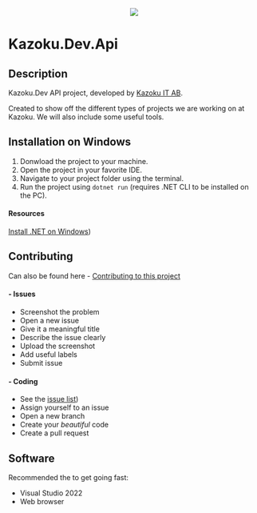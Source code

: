 <p align="center"><img src="https://images.squarespace-cdn.com/content/v1/5befe34ed274cba684adc722/1544732087748-6J4NJEIF55GLLJXPUD54/Kazoku_+Definition+%284%29.png"></p>

# Kazoku.Dev.Api

## Description

Kazoku.Dev API project, developed by [Kazoku IT AB](https://kazoku.se). 

Created to show off the different types of projects we are working on at Kazoku. We will also include some useful tools. 


## Installation on Windows
1. Donwload the project to your machine. 
2. Open the project in your favorite IDE.
3. Navigate to your project folder using the terminal.
4. Run the project using `dotnet run` (requires .NET CLI to be installed on the PC).

#### Resources 
[Install .NET on Windows](https://docs.microsoft.com/en-us/dotnet/core/install/windows?tabs=net60))

## Contributing

Can also be found here - [Contributing to this project](https://github.com/kazokuit/Kazoku.Dev.Api/blob/main/CONTRIBUTING.md)

#### - Issues

- Screenshot the problem
- Open a new issue
- Give it a meaningful title
- Describe the issue clearly
- Upload the screenshot
- Add useful labels
- Submit issue

#### - Coding

- See the [issue list](https://github.com/kazokuit/Kazoku.Dev.Api/issues))
- Assign yourself to an issue
- Open a new branch
- Create your _beautiful_ code
- Create a pull request

## Software

Recommended the to get going fast:

- Visual Studio 2022
- Web browser
